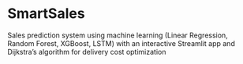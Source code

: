 # SmartSales
Sales prediction system using machine learning (Linear Regression, Random Forest, XGBoost, LSTM) with an interactive Streamlit app and Dijkstra’s algorithm for delivery cost optimization
